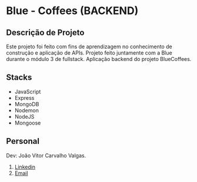 # Blue - Coffees (BACKEND)

## Descrição de Projeto
Este projeto foi feito com fins de aprendizagem no conhecimento de construção e aplicação de APIs.
Projeto feito juntamente com a Blue durante o módulo 3 de fullstack. Aplicação backend do projeto BlueCoffees.

## Stacks
* JavaScript
* Express
* MongoDB
* Nodemon
* NodeJS
* Mongoose

## Personal
Dev: João Vitor Carvalho Valgas.
1. <a href='https://www.linkedin.com/in/joao-vitor-carvalho-valgas-08a742189/'>Linkedin</a>
2. <a href='mailto:joaovitorcarvalhovalgas@gmail.com'> Email </a>

